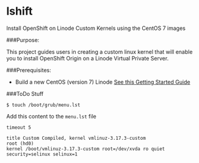 lshift
======
Install OpenShift on Linode Custom Kernels using the CentOS 7 images

###Purpose:

This project guides users in creating a custom linux kernel that will enable you to install OpenShift Origin on a Linode Virtual Private Server.

###Prerequisites:

* Build a new CentOS (version 7) Linode [See this Getting Started Guide](https://www.linode.com/docs/getting-started)

###ToDo Stuff

`$ touch /boot/grub/menu.lst`

Add this content to the `menu.lst` file

```shell
timeout 5

title Custom Compiled, kernel vmlinuz-3.17.3-custom
root (hd0)
kernel /boot/vmlinuz-3.17.3-custom root=/dev/xvda ro quiet security=selinux selinux=1
```  
